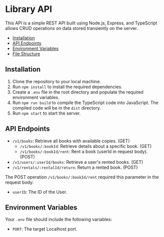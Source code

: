 # Library API

This API is a simple REST API built using Node.js, Express, and TypeScript allows CRUD operations on data stored transiently on the server.

- [Installation](#installation)
- [API Endpoints](#api-endpoints)
- [Environment Variables](#environment-variables)
- [File Structure](#file-structure)

## Installation

1. Clone the repository to your local machine.
2. Run `npm install` to install the required dependencies.
3. Create a `.env` file in the root directory and populate the required environment variables.
4. Run `npm run build` to compile the TypeScript code into JavaScript. The compiled code will be in the `dist` directory.
5. Run `npm start` to start the server.

## API Endpoints

- `/v1/books`: Retrieve all books with available copies. (GET)
  - `/v1/books/:bookId`: Retrieve details about a specific book. (GET)
  - `/v1/books/:bookId/rent`: Rent a book (userId in request body). (POST)
- `/v1/users/:userId/books`: Retrieve a user's rented books. (GET)
- `/v1/rentals/:rentalId/return`: Return a rented book. (POST)

The POST operation `/v1/books/:bookId/rent` required this parameter in the request body:

- `userID`: The ID of the User.

## Environment Variables

Your `.env` file should include the following variables:

- `PORT`: The target Localhost port.

